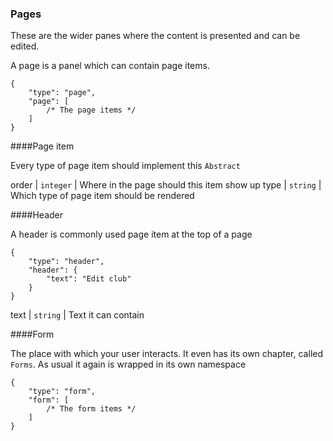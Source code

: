 <h3 id="pages">Pages</h3>
These are the wider panes where the content is presented and can be edited.

A page is a panel which can contain page items.

	{
	    "type": "page",
	    "page": [
			/* The page items */
	    ]
	}


####Page item

Every type of page item should implement this `Abstract`

order | `integer` | Where in the page should this item show up
type | `string` | Which type of page item should be rendered

####Header

A header is commonly used page item at the top of a page

	{
	    "type": "header",
	    "header": {
	        "text": "Edit club"
	    }
	}

text | `string` | Text it can contain

####Form

The place with which your user interacts. It even has its own chapter, called `Forms`. As usual it again is wrapped in its own namespace

	{
	    "type": "form",
	    "form": [
			/* The form items */
	    ]
	}